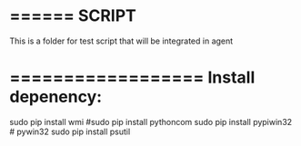 ======
SCRIPT
======
This is a folder for test script that will be integrated in agent

==================
Install depenency:
==================
sudo pip install wmi
#sudo pip install pythoncom
sudo pip install pypiwin32 # pywin32
sudo pip install psutil

